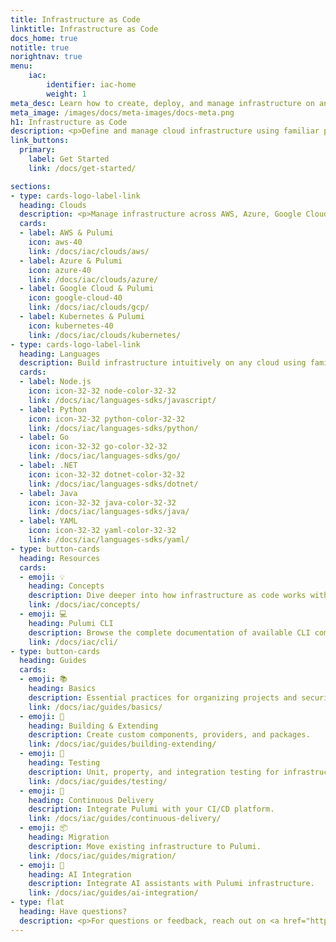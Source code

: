 ```yaml
---
title: Infrastructure as Code
linktitle: Infrastructure as Code
docs_home: true
notitle: true
norightnav: true
menu:
    iac:
        identifier: iac-home
        weight: 1
meta_desc: Learn how to create, deploy, and manage infrastructure on any cloud using Pulumi's open source infrastructure as code SDK.
meta_image: /images/docs/meta-images/docs-meta.png
h1: Infrastructure as Code
description: <p>Define and manage cloud infrastructure using familiar programming languages. Pulumi's <a href="https://github.com/pulumi/pulumi" target="_blank">open source</a> infrastructure as code SDK supports TypeScript, Python, Go, .NET, Java, and YAML.</p>
link_buttons:
  primary:
    label: Get Started
    link: /docs/get-started/

sections:
- type: cards-logo-label-link
  heading: Clouds
  description: <p>Manage infrastructure across AWS, Azure, Google Cloud, Kubernetes, and <a href="/registry/">120+ cloud providers</a>.</p>
  cards:
  - label: AWS & Pulumi
    icon: aws-40
    link: /docs/iac/clouds/aws/
  - label: Azure & Pulumi
    icon: azure-40
    link: /docs/iac/clouds/azure/
  - label: Google Cloud & Pulumi
    icon: google-cloud-40
    link: /docs/iac/clouds/gcp/
  - label: Kubernetes & Pulumi
    icon: kubernetes-40
    link: /docs/iac/clouds/kubernetes/
- type: cards-logo-label-link
  heading: Languages
  description: Build infrastructure intuitively on any cloud using familiar languages.
  cards:
  - label: Node.js
    icon: icon-32-32 node-color-32-32
    link: /docs/iac/languages-sdks/javascript/
  - label: Python
    icon: icon-32-32 python-color-32-32
    link: /docs/iac/languages-sdks/python/
  - label: Go
    icon: icon-32-32 go-color-32-32
    link: /docs/iac/languages-sdks/go/
  - label: .NET
    icon: icon-32-32 dotnet-color-32-32
    link: /docs/iac/languages-sdks/dotnet/
  - label: Java
    icon: icon-32-32 java-color-32-32
    link: /docs/iac/languages-sdks/java/
  - label: YAML
    icon: icon-32-32 yaml-color-32-32
    link: /docs/iac/languages-sdks/yaml/
- type: button-cards
  heading: Resources
  cards:
  - emoji: 💡
    heading: Concepts
    description: Dive deeper into how infrastructure as code works with Pulumi.
    link: /docs/iac/concepts/
  - emoji: 💻
    heading: Pulumi CLI
    description: Browse the complete documentation of available CLI commands.
    link: /docs/iac/cli/
- type: button-cards
  heading: Guides
  cards:
  - emoji: 📚
    heading: Basics
    description: Essential practices for organizing projects and securing infrastructure.
    link: /docs/iac/guides/basics/
  - emoji: 🔧
    heading: Building & Extending
    description: Create custom components, providers, and packages.
    link: /docs/iac/guides/building-extending/
  - emoji: 🧪
    heading: Testing
    description: Unit, property, and integration testing for infrastructure code.
    link: /docs/iac/guides/testing/
  - emoji: 🚀
    heading: Continuous Delivery
    description: Integrate Pulumi with your CI/CD platform.
    link: /docs/iac/guides/continuous-delivery/
  - emoji: 📦
    heading: Migration
    description: Move existing infrastructure to Pulumi.
    link: /docs/iac/guides/migration/
  - emoji: 🤖
    heading: AI Integration
    description: Integrate AI assistants with Pulumi infrastructure.
    link: /docs/iac/guides/ai-integration/
- type: flat
  heading: Have questions?
  description: <p>For questions or feedback, reach out on <a href="https://slack.pulumi.com" target="_blank">community Slack</a>, <a href="https://github.com/pulumi" target="_blank">GitHub</a>, or <a href="/support/">contact support</a>.</p>
---
```

